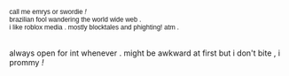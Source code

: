 <p><span style="font-family: helvetica; font-size: 12px;">call me emrys or swordie <em>!</em><br>brazilian fool wandering the world wide web .<br>i like roblox media . mostly blocktales and phighting! atm .

<br>always open for int whenever . might be awkward at first but i don&#39;t bite , i prommy&nbsp;<em>!</em></span></p>
